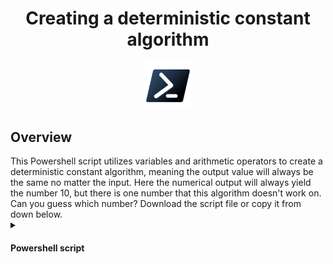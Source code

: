 <h1 align="center">Creating a deterministic constant algorithm</h1>

<p align="center">
<img src="https://github.com/Mwajiduddin/Mwajiduddin/blob/main/images/powershell_icon.png" height="15%" width="15%" />
</p>

<h2>Overview</h2>
This Powershell script utilizes variables and arithmetic operators to create a deterministic constant algorithm, meaning the output value will always be the same no matter the input. Here the numerical output will always yield the number 10, but there is one number that this algorithm doesn't work on. Can you guess which number?
Download the script file or copy it from down below.


<details> 
  <summary> <h4>Powershell script</h4> </summary>
  
```Powershell
write-host "Whatever number you give me, I will change it into the number 10 through the powers of mathematics!`n"

[Int]$original_number = read-host -prompt "Type a number, any number"
$final_number = $original_number

$final_number = $final_number + 5
$final_number *= 3
$final_number -= 15
$final_number /= $original_number
$final_number += 7
$number_is_10 = $final_number -eq 10

write-host "The number is equal to 10: $number_is_10."
write-host "The final number is $final_number."
``` 
</details>
